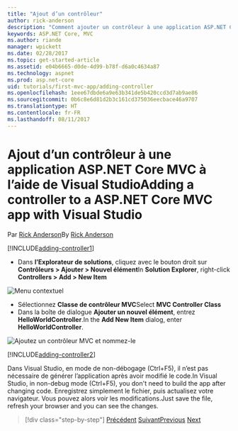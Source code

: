 ```yaml
---
title: "Ajout d’un contrôleur"
author: rick-anderson
description: "Comment ajouter un contrôleur à une application ASP.NET Core MVC simple"
keywords: ASP.NET Core, MVC
ms.author: riande
manager: wpickett
ms.date: 02/28/2017
ms.topic: get-started-article
ms.assetid: e04b6665-d0de-4d99-b78f-d6a0c4634a87
ms.technology: aspnet
ms.prod: asp.net-core
uid: tutorials/first-mvc-app/adding-controller
ms.openlocfilehash: 1eee67dbde6a9e63b341de5b420ccd3d7ab9ae86
ms.sourcegitcommit: 0b6c8e6d81d2b3c161cd375036eecbace46a9707
ms.translationtype: HT
ms.contentlocale: fr-FR
ms.lasthandoff: 08/11/2017
---
```

# <a name="adding-a-controller-to-a-aspnet-core-mvc-app-with-visual-studio"></a><span data-ttu-id="d24e1-104">Ajout d’un contrôleur à une application ASP.NET Core MVC à l’aide de Visual Studio</span><span class="sxs-lookup"><span data-stu-id="d24e1-104">Adding a controller to a ASP.NET Core MVC app with Visual Studio</span></span>

<span data-ttu-id="d24e1-105">Par [Rick Anderson](https://twitter.com/RickAndMSFT)</span><span class="sxs-lookup"><span data-stu-id="d24e1-105">By [Rick Anderson](https://twitter.com/RickAndMSFT)</span></span>

[!INCLUDE[adding-controller1](../../includes/mvc-intro/adding-controller1.md)]

* <span data-ttu-id="d24e1-106">Dans **l’Explorateur de solutions**, cliquez avec le bouton droit sur **Contrôleurs > Ajouter > Nouvel élément**</span><span class="sxs-lookup"><span data-stu-id="d24e1-106">In **Solution Explorer**, right-click **Controllers > Add > New Item**</span></span>

![Menu contextuel](adding-controller/_static/add_controller.png)

* <span data-ttu-id="d24e1-108">Sélectionnez **Classe de contrôleur MVC**</span><span class="sxs-lookup"><span data-stu-id="d24e1-108">Select **MVC Controller Class**</span></span>
* <span data-ttu-id="d24e1-109">Dans la boîte de dialogue **Ajouter un nouvel élément**, entrez **HelloWorldController**.</span><span class="sxs-lookup"><span data-stu-id="d24e1-109">In the **Add New Item** dialog, enter **HelloWorldController**.</span></span>

![Ajoutez un contrôleur MVC et nommez-le](adding-controller/_static/ac.png)

[!INCLUDE[adding-controller2](../../includes/mvc-intro/adding-controller2.md)]

<span data-ttu-id="d24e1-111">Dans Visual Studio, en mode de non-débogage (Ctrl+F5), il n’est pas nécessaire de générer l’application après avoir modifié le code.</span><span class="sxs-lookup"><span data-stu-id="d24e1-111">In Visual Studio, in non-debug mode (Ctrl+F5), you don't need to build the app after changing  code.</span></span> <span data-ttu-id="d24e1-112">Enregistrez simplement le fichier, puis actualisez votre navigateur. Vous pouvez alors voir les modifications.</span><span class="sxs-lookup"><span data-stu-id="d24e1-112">Just save the file, refresh your browser and you can see the changes.</span></span>

>[!div class="step-by-step"]
<span data-ttu-id="d24e1-113">[Précédent](start-mvc.md)
[Suivant](adding-view.md)</span><span class="sxs-lookup"><span data-stu-id="d24e1-113">[Previous](start-mvc.md)
[Next](adding-view.md)</span></span>  

